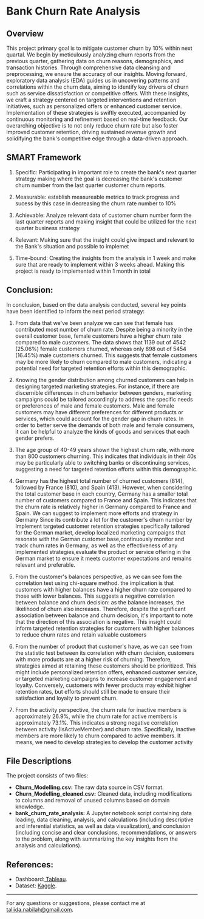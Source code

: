 # Bank Churn Rate Analysis

## Overview
This project primary goal is to mitigate customer churn by 10% within next quartal. We begin by meticulously analyzing churn reports from the previous quarter, gathering data on churn reasons, demographics, and transaction histories. Through comprehensive data cleansing and preprocessing, we ensure the accuracy of our insights. Moving forward, exploratory data analysis (EDA) guides us in uncovering patterns and correlations within the churn data, aiming to identify key drivers of churn such as service dissatisfaction or competitive offers. With these insights, we craft a strategy centered on targeted interventions and retention initiatives, such as personalized offers or enhanced customer service. Implementation of these strategies is swiftly executed, accompanied by continuous monitoring and refinement based on real-time feedback. Our overarching objective is to not only reduce churn rate but also foster improved customer retention, driving sustained revenue growth and solidifying the bank's competitive edge through a data-driven approach.

## SMART Framework
1. Specific: Participating in important role to create the bank's next quarter strategy making where the goal is decreasing the bank's customer churn number from the last quarter customer churn reports. 

2. Measurable: establish measureable metrics to track progress and sucess by this case in decreasing the churn rate number to 10%
      
3. Achievable: Analyze relevant data of customer churn number form the last quarter reports and making insight that could be utilized for the next quarter business strategy
    
4. Relevant: Making sure that the insight could give impact and relevant to the Bank's situation and possible to implemet

5. Time-bound: Creating the insights from the analysis in 1 week and make sure that are ready to implement within 3 weeks ahead. Making this project is ready to implemented within 1 month in total

## Conclusion:

In conclusion, based on the data analysis conducted, several key points have been identified to inform the next period strategy:

1. From data that we've been analyze we can see that female has contributed most number of churn rate. Despite being a minority in the overall customer base, female customers have a higher churn rate compared to male customers. The data shows that 1139 out of 4542 (25.06%) female customers churned, whereas only 898 out of 5454 (16.45%) male customers churned. This suggests that female customers may be more likely to churn compared to male customers, indicating a potential need for targeted retention efforts within this demographic.
 
2. Knowing the gender distribution among churned customers can help in designing targeted marketing strategies. For instance, if there are discernible differences in churn behavior between genders, marketing campaigns could be tailored accordingly to address the specific needs or preferences of male and female customers. Male and female customers may have different preferences for different products or services, which could account for the gender gap in churn rates. In order to better serve the demands of both male and female consumers, it can be helpful to analyze the kinds of goods and services that each gender prefers.

3. The age group of 40-49 years shown the highest churn rate, with more than 800 customers churning. This indicates that individuals in their 40s may be particularly able to switching banks or discontinuing services, suggesting a need for targeted retention efforts within this demographic.

4. Germany has the highest total number of churned customers (814), followed by France (810), and Spain (413). However, when considering the total customer base in each country, Germany has a smaller total number of customers compared to France and Spain. This indicates that the churn rate is relatively higher in Germany compared to France and Spain. We can suggest to implement more efforts and strategy in Germany Since its contribute a lot for the customer's churn number by  Implement targeted customer retention strategies specifically tailored for the German market, develop localized marketing campaigns that resonate with the German customer base,continuously monitor and track churn rates in Germany, as well as the effectiveness of any implemented strategies,evaluate the product or service offering in the German market to ensure it meets customer expectations and remains relevant and preferable.

5. From the customer's balances perspective, as we can see fom the correlation test using chi-square method. the implication is that customers with higher balances have a higher churn rate compared to those with lower balances. This suggests a negative correlation between balance and churn decision: as the balance increases, the likelihood of churn also increases. Therefore, despite the significant association between balance and churn decision, it's important to note that the direction of this association is negative. This insight could inform targeted retention strategies for customers with higher balances to reduce churn rates and retain valuable customers

6. From the number of product that customer's have, as we can see from the statistic test between its correlation with churn decision, customers with more products are at a higher risk of churning. Therefore, strategies aimed at retaining these customers should be prioritized. This might include personalized retention offers, enhanced customer service, or targeted marketing campaigns to increase customer engagement and loyalty. Conversely, customers with fewer products may exhibit higher retention rates, but efforts should still be made to ensure their satisfaction and loyalty to prevent churn.

7. From the activity perspective, the churn rate for inactive members is approximately 26.9%, while the churn rate for active members is approximately 73.1%. This indicates a strong negative correlation between activity (IsActiveMember) and churn rate. Specifically, inactive members are more likely to churn compared to active members. It means, we need to develop strategies to develop the customer activity

 
## File Descriptions
The project consists of two files:
- **Churn_Modelling.csv:** The raw data source in CSV format.
- **Churn_Modelling_cleaned.csv:** Cleaned data, including modifications to columns and removal of unused columns based on domain knowledge.
- **bank_churn_rate_analysis:** A Jupyter notebook script containing data loading, data cleaning, analysis, and calculations (including descriptive and inferential statistics, as well as data visualization), and conclusion (including concise and clear conclusions, recommendations, or answers to the problem, along with summarizing the key insights from the analysis and calculations). 

## References: 
- Dashboard:<a href="https://public.tableau.com/app/profile/taliida.nabilah/viz/ChurnRateAnalysis_17079325588300/Dashboard1"> Tableau</a>.  
- Dataset: <a href="https://www.kaggle.com/datasets/shubhammeshram579/bank-customer-churn-prediction"> Kaggle</a>.

---
For any questions or suggestions, please contact me at <a href="taliida.nabilah@gmail.com"> taliida.nabilah@gmail.com</a>.
